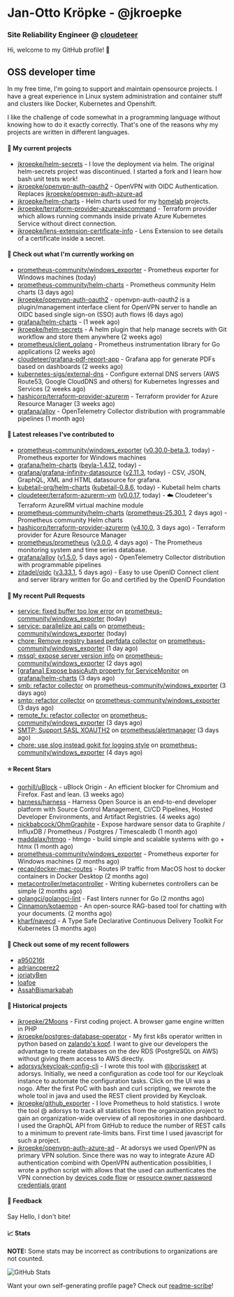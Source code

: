 # Jan-Otto Kröpke - @jkroepke
### Site Reliability Engineer @ [cloudeteer](https://cloudeteer.de/)

Hi, welcome to my GitHub profile! 👋

## OSS developer time
In my free time, I'm going to support and maintain opensource projects. I have a great experience in Linux system administration and container stuff and clusters like Docker, Kubernetes and Openshift.

I like the challenge of code somewhat in a programming language without knowing how to do it exactly correctly. That's one of the reasons why my projects are written in different languages.

#### 🌱 My current projects
- [jkroepke/helm-secrets](https://github.com/jkroepke/helm-secrets) - I love the deployment via helm. The original helm-secrets project was discontinued. I started a fork and I learn how bash unit tests work!
- [jkroepke/openvpn-auth-oauth2](https://github.com/jkroepke/openvpn-auth-oauth2) - OpenVPN with OIDC Authentication. Replaces  [jkroepke/openvpn-auth-azure-ad](https://github.com/jkroepke/openvpn-auth-azure-ad) 
- [jkroepke/helm-charts](https://github.com/jkroepke/helm-charts) - Helm charts used for my [homelab](https://github.com/jkroepke/homelab) projects.
- [jkroepke/terraform-provider-azureakscommand](https://github.com/jkroepke/terraform-provider-azureakscommand) - Terraform provider which allows running commands inside private Azure Kubernetes Service without direct connection.
- [jkroepke/lens-extension-certificate-info](https://github.com/jkroepke/lens-extension-certificate-info) - Lens Extension to see details of a certificate inside a secret.

#### 👷 Check out what I'm currently working on

- [prometheus-community/windows_exporter](https://github.com/prometheus-community/windows_exporter) - Prometheus exporter for Windows machines (today)
- [prometheus-community/helm-charts](https://github.com/prometheus-community/helm-charts) - Prometheus community Helm charts (3 days ago)
- [jkroepke/openvpn-auth-oauth2](https://github.com/jkroepke/openvpn-auth-oauth2) - openvpn-auth-oauth2 is a plugin/management interface client for OpenVPN server to handle an OIDC based single sign-on (SSO) auth flows (6 days ago)
- [grafana/helm-charts](https://github.com/grafana/helm-charts) -  (1 week ago)
- [jkroepke/helm-secrets](https://github.com/jkroepke/helm-secrets) - A helm plugin that help manage secrets with Git workflow and store them anywhere (2 weeks ago)
- [prometheus/client_golang](https://github.com/prometheus/client_golang) - Prometheus instrumentation library for Go applications (2 weeks ago)
- [cloudeteer/grafana-pdf-report-app](https://github.com/cloudeteer/grafana-pdf-report-app) - Grafana app for generate PDFs based on dashboards (2 weeks ago)
- [kubernetes-sigs/external-dns](https://github.com/kubernetes-sigs/external-dns) - Configure external DNS servers (AWS Route53, Google CloudDNS and others) for Kubernetes Ingresses and Services (2 weeks ago)
- [hashicorp/terraform-provider-azurerm](https://github.com/hashicorp/terraform-provider-azurerm) - Terraform provider for Azure Resource Manager (3 weeks ago)
- [grafana/alloy](https://github.com/grafana/alloy) - OpenTelemetry Collector distribution with programmable pipelines (1 month ago)

#### 🔭 Latest releases I've contributed to

- [prometheus-community/windows_exporter](https://github.com/prometheus-community/windows_exporter) ([v0.30.0-beta.3](https://github.com/prometheus-community/windows_exporter/releases/tag/v0.30.0-beta.3), today) - Prometheus exporter for Windows machines
- [grafana/helm-charts](https://github.com/grafana/helm-charts) ([beyla-1.4.12](https://github.com/grafana/helm-charts/releases/tag/beyla-1.4.12), today) - 
- [grafana/grafana-infinity-datasource](https://github.com/grafana/grafana-infinity-datasource) ([v2.11.3](https://github.com/grafana/grafana-infinity-datasource/releases/tag/v2.11.3), today) - CSV, JSON, GraphQL, XML and HTML datasource for grafana.
- [kubetail-org/helm-charts](https://github.com/kubetail-org/helm-charts) ([kubetail-0.8.6](https://github.com/kubetail-org/helm-charts/releases/tag/kubetail-0.8.6), today) - Kubetail helm charts
- [cloudeteer/terraform-azurerm-vm](https://github.com/cloudeteer/terraform-azurerm-vm) ([v0.0.17](https://github.com/cloudeteer/terraform-azurerm-vm/releases/tag/v0.0.17), today) - ☁️ Cloudeteer&#39;s Terraform AzureRM virtual machine module
- [prometheus-community/helm-charts](https://github.com/prometheus-community/helm-charts) ([prometheus-25.30.1](https://github.com/prometheus-community/helm-charts/releases/tag/prometheus-25.30.1), 2 days ago) - Prometheus community Helm charts
- [hashicorp/terraform-provider-azurerm](https://github.com/hashicorp/terraform-provider-azurerm) ([v4.10.0](https://github.com/hashicorp/terraform-provider-azurerm/releases/tag/v4.10.0), 3 days ago) - Terraform provider for Azure Resource Manager
- [prometheus/prometheus](https://github.com/prometheus/prometheus) ([v3.0.0](https://github.com/prometheus/prometheus/releases/tag/v3.0.0), 4 days ago) - The Prometheus monitoring system and time series database.
- [grafana/alloy](https://github.com/grafana/alloy) ([v1.5.0](https://github.com/grafana/alloy/releases/tag/v1.5.0), 5 days ago) - OpenTelemetry Collector distribution with programmable pipelines
- [zitadel/oidc](https://github.com/zitadel/oidc) ([v3.33.1](https://github.com/zitadel/oidc/releases/tag/v3.33.1), 5 days ago) - Easy to use OpenID Connect client and server library written for Go and certified by the OpenID Foundation

#### 🔨 My recent Pull Requests

- [service: fixed buffer too low error](https://github.com/prometheus-community/windows_exporter/pull/1745) on [prometheus-community/windows_exporter](https://github.com/prometheus-community/windows_exporter) (today)
- [service: parallelize api calls](https://github.com/prometheus-community/windows_exporter/pull/1744) on [prometheus-community/windows_exporter](https://github.com/prometheus-community/windows_exporter) (today)
- [chore: Remove registry based perfdata collector](https://github.com/prometheus-community/windows_exporter/pull/1742) on [prometheus-community/windows_exporter](https://github.com/prometheus-community/windows_exporter) (1 day ago)
- [mssql: expose server version info](https://github.com/prometheus-community/windows_exporter/pull/1741) on [prometheus-community/windows_exporter](https://github.com/prometheus-community/windows_exporter) (2 days ago)
- [[grafana] Expose basicAuth property for ServiceMonitor](https://github.com/grafana/helm-charts/pull/3432) on [grafana/helm-charts](https://github.com/grafana/helm-charts) (3 days ago)
- [smb: refactor collector](https://github.com/prometheus-community/windows_exporter/pull/1740) on [prometheus-community/windows_exporter](https://github.com/prometheus-community/windows_exporter) (3 days ago)
- [smtp: refactor collector](https://github.com/prometheus-community/windows_exporter/pull/1739) on [prometheus-community/windows_exporter](https://github.com/prometheus-community/windows_exporter) (3 days ago)
- [remote_fx: refactor collector](https://github.com/prometheus-community/windows_exporter/pull/1738) on [prometheus-community/windows_exporter](https://github.com/prometheus-community/windows_exporter) (3 days ago)
- [SMTP: Support SASL XOAUTH2](https://github.com/prometheus/alertmanager/pull/4123) on [prometheus/alertmanager](https://github.com/prometheus/alertmanager) (3 days ago)
- [chore: use slog instead gokit for logging style](https://github.com/prometheus-community/windows_exporter/pull/1737) on [prometheus-community/windows_exporter](https://github.com/prometheus-community/windows_exporter) (4 days ago)

#### ⭐ Recent Stars

- [gorhill/uBlock](https://github.com/gorhill/uBlock) - uBlock Origin - An efficient blocker for Chromium and Firefox. Fast and lean. (3 weeks ago)
- [harness/harness](https://github.com/harness/harness) - Harness Open Source is an end-to-end developer platform with Source Control Management, CI/CD Pipelines, Hosted Developer Environments, and Artifact Registries. (4 weeks ago)
- [nickbabcock/OhmGraphite](https://github.com/nickbabcock/OhmGraphite) - Expose hardware sensor data to Graphite / InfluxDB / Prometheus / Postgres / Timescaledb (1 month ago)
- [maddalax/htmgo](https://github.com/maddalax/htmgo) - htmgo - build simple and scalable systems with go &#43; htmx (1 month ago)
- [prometheus-community/windows_exporter](https://github.com/prometheus-community/windows_exporter) - Prometheus exporter for Windows machines (2 months ago)
- [recap/docker-mac-routes](https://github.com/recap/docker-mac-routes) - Routes IP traffic from MacOS host to docker containers in Docker Desktop (2 months ago)
- [metacontroller/metacontroller](https://github.com/metacontroller/metacontroller) - Writing kubernetes controllers can be simple (2 months ago)
- [golangci/golangci-lint](https://github.com/golangci/golangci-lint) - Fast linters runner for Go (2 months ago)
- [Cinnamon/kotaemon](https://github.com/Cinnamon/kotaemon) - An open-source RAG-based tool for chatting with your documents. (2 months ago)
- [kharf/navecd](https://github.com/kharf/navecd) - A Type Safe Declarative Continuous Delivery Toolkit For Kubernetes (3 months ago)

#### 👯 Check out some of my recent followers

- [a950216t](https://github.com/a950216t)
- [adriancperez2](https://github.com/adriancperez2)
- [joriatyBen](https://github.com/joriatyBen)
- [loafoe](https://github.com/loafoe)
- [AssahBismarkabah](https://github.com/AssahBismarkabah)

#### 📜 Historical projects
- [jkroepke/2Moons](https://github.com/jkroepke/2Moons) - First coding project. A browser game engine written in PHP
- [jkroepke/postgres-database-operator](https://github.com/jkroepke/postgres-database-operator) - My first k8s operator written in python based on [zalando's kopf](https://github.com/zalando-incubator/kopf). I want to give our developers the advantage to create databases on the dev RDS (PostgreSQL on AWS) without giving them access to AWS directly.
- [adorsys/keycloak-config-cli](https://github.com/adorsys/keycloak-config-cli) - I wrote this tool with [@borisskert](https://github.com/borisskert) at adorsys. Initially, we need a configuration as code tool for our Keycloak instance to automate the configuration tasks. Click on the UI was a nogo. After the first PoC with bash and curl scripting, we rewrote the whole tool in java and used the REST client provided by Keycloak.
- [jkroepke/github_exporter](https://github.com/jkroepke/github_exporter) - I love Prometheus to hold statistics. I wrote the tool @ adorsys to track all statistics from the organization project to gain an organization-wide overview of all repositories in one dashboard. I used the GraphQL API from GitHub to reduce the number of REST calls to a minimum to prevent rate-limits bans. First time I used javascript for such a project.
- [jkroepke/openvpn-auth-azure-ad](https://github.com/jkroepke/openvpn-auth-azure-ad) - At adorsys we used OpenVPN as primary VPN solution. Since there was no way to integrate Azure AD authentication combind with OpenVPN authentication possiblities, I wrote a python script with allows that the used can authenticates the VPN connection by [devices code flow](https://docs.microsoft.com/en-us/azure/active-directory/develop/v2-oauth2-device-code) or [resource owner password credentials grant](https://docs.microsoft.com/en-us/azure/active-directory/develop/v2-oauth-ropc)

#### 💬 Feedback

Say Hello, I don't bite!

#### 📈 Stats

**NOTE:** Some stats may be incorrect as contributions to organizations
are not counted.

![GitHub Stats](https://github-readme-stats.vercel.app/api?username=jkroepke&count_private=false&theme=tokyonight&show_icons=true)

Want your own self-generating profile page? Check out [readme-scribe](https://github.com/muesli/readme-scribe)!
